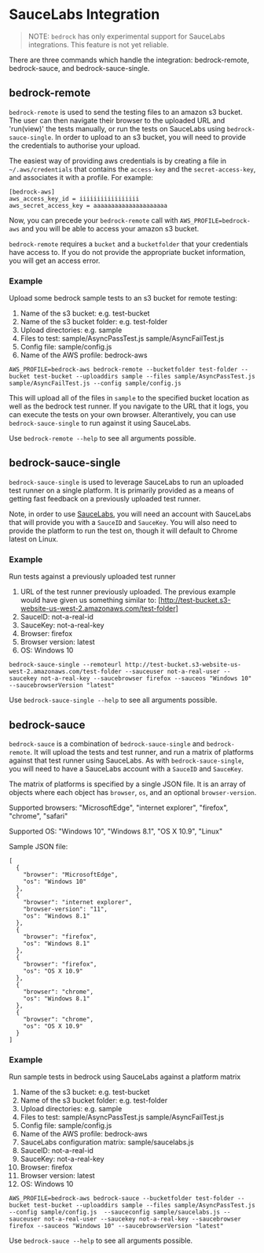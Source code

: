 # SauceLabs Integration

> NOTE: `bedrock` has only experimental support for SauceLabs integrations. This feature is not yet reliable.

There are three commands which handle the integration: bedrock-remote, bedrock-sauce, and bedrock-sauce-single.


## bedrock-remote

`bedrock-remote` is used to send the testing files to an amazon s3 bucket. The user can then navigate their browser to the uploaded URL and 'run(view)' the tests manually, or run the tests on SauceLabs using `bedrock-sauce-single`. In order to upload to an s3 bucket, you will need to provide the credentials to authorise your upload.

The easiest way of providing aws credentials is by creating a file in `~/.aws/credentials` that contains the `access-key` and the `secret-access-key`, and associates it with a profile. For example:

```
[bedrock-aws]
aws_access_key_id = iiiiiiiiiiiiiiiii
aws_secret_access_key = aaaaaaaaaaaaaaaaaaaaa
```

Now, you can precede your `bedrock-remote` call with `AWS_PROFILE=bedrock-aws` and you will be able to access your amazon s3 bucket.

`bedrock-remote` requires a `bucket` and a `bucketfolder` that your credentials have access to. If you do not provide the appropriate bucket information, you will get an access error.


### Example

Upload some bedrock sample tests to an s3 bucket for remote testing:

1. Name of the s3 bucket: e.g. test-bucket
2. Name of the s3 bucket folder: e.g. test-folder
3. Upload directories: e.g. sample
4. Files to test: sample/AsyncPassTest.js sample/AsyncFailTest.js
5. Config file: sample/config.js
6. Name of the AWS profile: bedrock-aws

`AWS_PROFILE=bedrock-aws bedrock-remote --bucketfolder test-folder --bucket test-bucket --uploaddirs sample --files sample/AsyncPassTest.js sample/AsyncFailTest.js --config sample/config.js `

This will upload all of the files in `sample` to the specified bucket location as well as the bedrock test runner. If you navigate to the URL that it logs, you can execute the tests on your own browser. Alterantively, you can use `bedrock-sauce-single` to run against it using SauceLabs.

Use `bedrock-remote --help` to see all arguments possible.





## bedrock-sauce-single

`bedrock-sauce-single` is used to leverage SauceLabs to run an uploaded test runner on a single platform. It is primarily provided as a means of getting fast feedback on a previously uploaded test runner.

Note, in order to use [SauceLabs](https://saucelabs.com), you will need an account with SauceLabs that will provide you with a `SauceID` and `SauceKey`. You will also need to provide the platform to run the test on, though it will default to Chrome latest on Linux.

### Example

Run tests against a previously uploaded test runner

1. URL of the test runner previously uploaded. The previous example would have given us something similar to: [http://test-bucket.s3-website-us-west-2.amazonaws.com/test-folder]
2. SauceID: not-a-real-id
3. SauceKey: not-a-real-key
4. Browser: firefox
5. Browser version: latest
6. OS: Windows 10

`bedrock-sauce-single --remoteurl http://test-bucket.s3-website-us-west-2.amazonaws.com/test-folder --sauceuser not-a-real-user --saucekey not-a-real-key --saucebrowser firefox --sauceos "Windows 10" --saucebrowserVersion "latest"`

Use `bedrock-sauce-single --help` to see all arguments possible.



## bedrock-sauce

`bedrock-sauce` is a combination of `bedrock-sauce-single` and `bedrock-remote`. It will upload the tests and test runner, and run a matrix of platforms against that test runner using SauceLabs. As with `bedrock-sauce-single`, you will need to have a SauceLabs account with a `SauceID` and `SauceKey`.

The matrix of platforms is specified by a single JSON file. It is an array of objects where each object has `browser`, `os`, and an optional `browser-version`.

Supported browsers: "MicrosoftEdge", "internet explorer", "firefox", "chrome", "safari"

Supported OS: "Windows 10", "Windows 8.1", "OS X 10.9", "Linux"

Sample JSON file:

```
[
  {
    "browser": "MicrosoftEdge",
    "os": "Windows 10"
  },
  {
    "browser": "internet explorer",
    "browser-version": "11",
    "os": "Windows 8.1"
  },
  {
    "browser": "firefox",
    "os": "Windows 8.1"
  },
  {
    "browser": "firefox",
    "os": "OS X 10.9"
  },
  {
    "browser": "chrome",
    "os": "Windows 8.1"
  },
  {
    "browser": "chrome",
    "os": "OS X 10.9"
  }
]
```


### Example

Run sample tests in bedrock using SauceLabs against a platform matrix

1. Name of the s3 bucket: e.g. test-bucket
2. Name of the s3 bucket folder: e.g. test-folder
3. Upload directories: e.g. sample
4. Files to test: sample/AsyncPassTest.js sample/AsyncFailTest.js
5. Config file: sample/config.js
6. Name of the AWS profile: bedrock-aws
7. SauceLabs configuration matrix: sample/saucelabs.js
8. SauceID: not-a-real-id
9. SauceKey: not-a-real-key
10. Browser: firefox
11. Browser version: latest
12. OS: Windows 10

`AWS_PROFILE=bedrock-aws bedrock-sauce --bucketfolder test-folder --bucket test-bucket --uploaddirs sample --files sample/AsyncPassTest.js  --config sample/config.js  --sauceconfig sample/saucelabs.js --sauceuser not-a-real-user --saucekey not-a-real-key --saucebrowser firefox --sauceos "Windows 10" --saucebrowserVersion "latest"`

Use `bedrock-sauce --help` to see all arguments possible.


